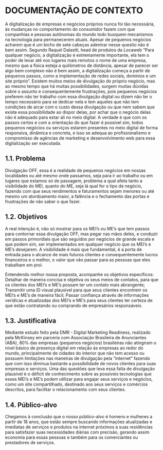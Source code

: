 <h1>DOCUMENTAÇÃO DE CONTEXTO</h1>
A digitalização de empresas e negócios próprios nunca foi tão necessária, às mudanças no comportamento do consumidor fazem com que companhias e pessoas autônomas do mundo todo busquem mecanismos na tecnologia para permanecerem atuais. Apesar de pequenos negócios acharem que é um bicho de sete cabeças adentrar nesse quesito não é bem assim.
Segundo Raquel Dalastti, head de produtos da Locaweb “Para qualquer negócio, a digitalização é extremamente importante, ela tem o poder de levar até nos lugares mais remotos o nome de uma empresa, mesmo que a física esteja a quilômetros de distância, apesar de parecer ser algo bem complexo não é bem assim, a digitalização começa a partir de pequenos passos, como a implementação de redes sociais, domínios e um site próprio”.
Existem muitos meios de divulgação do próprio negócio, mas ao mesmo tempo que há muitas possibilidades, surgem muitas dúvidas sobre o assunto e consequentemente frustrações, pois pequenos negócios preferem não ter trabalho com essa divulgação digital ou dizem não ter o tempo necessário para se dedicar nela e tem aqueles que não tem condições de arcar com o custo dessa divulgação ou que nem sabem que existe essa possibilidade ao dispor delas, por achar que o negócio delas não é adequado para estar ali no meio digital.
A verdade é que com os passos certos e com a orientação do que fazer é possível sim, todos pequenos negócios ou serviços estarem presentes no meio digital de forma responsiva, dinâmica e concreta, e isso se adequa ao profissionalismo e compromisso de agências de marketing e desenvolvimento web para essa digitalização ser executada.

<h2>1.1. Problema</h2>
Divulgação OFF, essa é a realidade de pequenos negócios em nossas localidades ou até mesmo onde passamos, seja para ir ao trabalho ou em lugares que estamos só de passagem, problema a qual afeta tanto a visibilidade do MEI, quanto do ME, seja lá qual for o tipo de negócio, fazendo com que seus rendimentos e faturamentos sejam menores ou até mesmo um atordoamento maior, a falência e o fechamento das portas e frustrações de não saber o que fazer.

<h2>1.2. Objetivos</h2>
A real intenção é, não só mostrar para os MEI’s ou ME’s que tem passos para contornar essa divulgação OFF, mas pegar nas mãos deles, e conduzir em passos primordiais que são seguidos por negócios de grande escala e que podem sim, ser implementados em qualquer negócio que os MEI’s e ME’s desejarem. A visibilidade é mais que fundamental, é a porta de entrada para o alcance de mais futuros clientes e consequentemente lucros financeiros e o melhor, o valor que vão passar para as pessoas que eles trabalham em prol.

Entendendo melhor nossa proposta, acompanhe os objetivos específicos:
Detalhar de maneira concisa e objetiva os seus meios de contatos, para que os clientes dos MEI’s e ME’s possam ter um contato mais abrangente;
Transmitir uma ID visual plausível para que seus clientes encontrem os MEI’s e ME’s de maneira fácil;
Passar confiança através de informações verídicas e atualizadas dos MEI’s e ME’s para seus clientes ter certeza de que estão contratando ou comprando de empresários responsáveis.

<h2>1.3. Justificativa</h2>
Mediante estudo feito pela DMR - Digital Marketing Readiness, realizado pela McKinsey em parceria com Associação Brasileira de Anunciantes (ABA), 80% das empresas (pequenos negócios) brasileiras não atingiram o nível básico de presença digital em relação às empresas ao redor do mundo, principalmente de cidades do interior que não tem acesso ou possuem limitações nas maneiras de divulgação pela “internet” fazendo que com isso diminua bastante a possibilidade de novos clientes para suas empresas e serviços.
Uma das questões que leva essa falta de divulgação plausível é o déficit de conhecimento sobre as possíveis tecnologias que esses MEI’s e ME’s podem utilizar para engajar seus serviços e negócios, como um site compartilhado, destinado aos seus serviços e comércios descritos, para facilitar o relacionamento com seus clientes.

<h2>1.4. Público-alvo</h2>
Chegamos à conclusão que o nosso público-alvo é homens e mulheres a partir de 18 anos, que estão sempre buscando informações atualizadas e imediatas de serviços e produtos na internet próximos a suas residências para satisfazer suas necessidades diárias com precisão, gerando assim economia para essas pessoas e também para os comerciantes ou prestadores de serviços.

